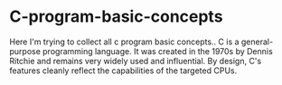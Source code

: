 # C-program-basic-concepts
Here I'm trying to collect all c program basic concepts.. 
C is a general-purpose programming language. It was created in the 1970s by Dennis Ritchie and remains very widely used and influential. By design, C's features cleanly reflect the capabilities of the targeted CPUs.
